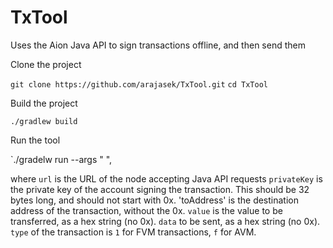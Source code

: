 # TxTool
Uses the Aion Java API to sign transactions offline, and then send them

Clone the project 

`git clone https://github.com/arajasek/TxTool.git`
`cd TxTool`

Build the project

`./gradlew build`

Run the tool

`./gradelw run --args "<url> <privateKey> <toAddress> <value> <data> <type>",

where `url` is the URL of the node accepting Java API requests
`privateKey` is the private key of the account signing the transaction. This should be 32 bytes long, and should not start with 0x.
'toAddress' is the destination address of the transaction, without the 0x.
`value` is the value to be transferred, as a hex string (no 0x).
`data` to be sent, as a hex string (no 0x).
`type` of the transaction is `1` for FVM transactions, `f` for AVM.

